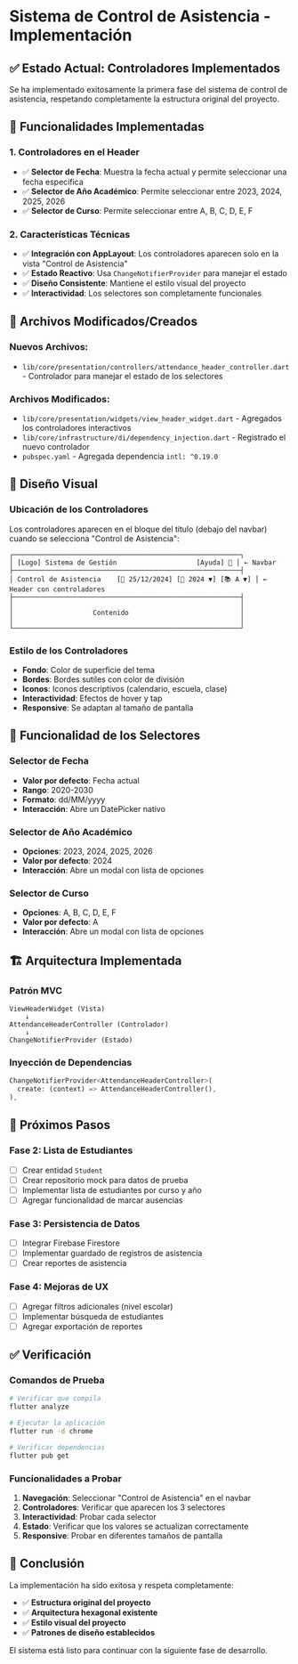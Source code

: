 # Sistema de Control de Asistencia - Implementación

## ✅ **Estado Actual: Controladores Implementados**

Se ha implementado exitosamente la primera fase del sistema de control de asistencia, respetando completamente la estructura original del proyecto.

## 🎯 **Funcionalidades Implementadas**

### **1. Controladores en el Header**
- ✅ **Selector de Fecha**: Muestra la fecha actual y permite seleccionar una fecha específica
- ✅ **Selector de Año Académico**: Permite seleccionar entre 2023, 2024, 2025, 2026
- ✅ **Selector de Curso**: Permite seleccionar entre A, B, C, D, E, F

### **2. Características Técnicas**
- ✅ **Integración con AppLayout**: Los controladores aparecen solo en la vista "Control de Asistencia"
- ✅ **Estado Reactivo**: Usa `ChangeNotifierProvider` para manejar el estado
- ✅ **Diseño Consistente**: Mantiene el estilo visual del proyecto
- ✅ **Interactividad**: Los selectores son completamente funcionales

## 📁 **Archivos Modificados/Creados**

### **Nuevos Archivos:**
- `lib/core/presentation/controllers/attendance_header_controller.dart` - Controlador para manejar el estado de los selectores

### **Archivos Modificados:**
- `lib/core/presentation/widgets/view_header_widget.dart` - Agregados los controladores interactivos
- `lib/core/infrastructure/di/dependency_injection.dart` - Registrado el nuevo controlador
- `pubspec.yaml` - Agregada dependencia `intl: ^0.19.0`

## 🎨 **Diseño Visual**

### **Ubicación de los Controladores**
Los controladores aparecen en el bloque del título (debajo del navbar) cuando se selecciona "Control de Asistencia":

```
┌─────────────────────────────────────────────────────────┐
│ [Logo] Sistema de Gestión                    [Ayuda] 👤 │ ← Navbar
├─────────────────────────────────────────────────────────┤
│ Control de Asistencia    [📅 25/12/2024] [🏫 2024 ▼] [📚 A ▼] │ ← Header con controladores
├─────────────────────────────────────────────────────────┤
│                                                         │
│                    Contenido                            │
│                                                         │
└─────────────────────────────────────────────────────────┘
```

### **Estilo de los Controladores**
- **Fondo**: Color de superficie del tema
- **Bordes**: Bordes sutiles con color de división
- **Iconos**: Iconos descriptivos (calendario, escuela, clase)
- **Interactividad**: Efectos de hover y tap
- **Responsive**: Se adaptan al tamaño de pantalla

## 🔧 **Funcionalidad de los Selectores**

### **Selector de Fecha**
- **Valor por defecto**: Fecha actual
- **Rango**: 2020-2030
- **Formato**: dd/MM/yyyy
- **Interacción**: Abre un DatePicker nativo

### **Selector de Año Académico**
- **Opciones**: 2023, 2024, 2025, 2026
- **Valor por defecto**: 2024
- **Interacción**: Abre un modal con lista de opciones

### **Selector de Curso**
- **Opciones**: A, B, C, D, E, F
- **Valor por defecto**: A
- **Interacción**: Abre un modal con lista de opciones

## 🏗️ **Arquitectura Implementada**

### **Patrón MVC**
```
ViewHeaderWidget (Vista)
    ↓
AttendanceHeaderController (Controlador)
    ↓
ChangeNotifierProvider (Estado)
```

### **Inyección de Dependencias**
```dart
ChangeNotifierProvider<AttendanceHeaderController>(
  create: (context) => AttendanceHeaderController(),
),
```

## 🚀 **Próximos Pasos**

### **Fase 2: Lista de Estudiantes**
- [ ] Crear entidad `Student`
- [ ] Crear repositorio mock para datos de prueba
- [ ] Implementar lista de estudiantes por curso y año
- [ ] Agregar funcionalidad de marcar ausencias

### **Fase 3: Persistencia de Datos**
- [ ] Integrar Firebase Firestore
- [ ] Implementar guardado de registros de asistencia
- [ ] Crear reportes de asistencia

### **Fase 4: Mejoras de UX**
- [ ] Agregar filtros adicionales (nivel escolar)
- [ ] Implementar búsqueda de estudiantes
- [ ] Agregar exportación de reportes

## ✅ **Verificación**

### **Comandos de Prueba**
```bash
# Verificar que compila
flutter analyze

# Ejecutar la aplicación
flutter run -d chrome

# Verificar dependencias
flutter pub get
```

### **Funcionalidades a Probar**
1. **Navegación**: Seleccionar "Control de Asistencia" en el navbar
2. **Controladores**: Verificar que aparecen los 3 selectores
3. **Interactividad**: Probar cada selector
4. **Estado**: Verificar que los valores se actualizan correctamente
5. **Responsive**: Probar en diferentes tamaños de pantalla

## 🎉 **Conclusión**

La implementación ha sido exitosa y respeta completamente:
- ✅ **Estructura original del proyecto**
- ✅ **Arquitectura hexagonal existente**
- ✅ **Estilo visual del proyecto**
- ✅ **Patrones de diseño establecidos**

El sistema está listo para continuar con la siguiente fase de desarrollo.

